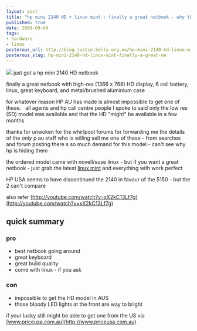 ```yaml
--- 
layout: post
title: "hp mini 2140 HD + linux mint : finally a great netbook - why the \tfreak is HP making it so hard to get one"
published: true
date: 2009-09-09
tags: 
- hardware
- linux
posterous_url: http://blog.justin.kelly.org.au/hp-mini-2140-hd-linux-mint-finally-a-great-ne
posterous_slug: hp-mini-2140-hd-linux-mint-finally-a-great-ne
---
```


![]( http://i.minus.com/jbbt7S0RYtjaWd.jpg )
just got a hp mini 2140 HD netbook

finally a great netbook with high-res (1366 x 768) HD display, 6 cell battery,
linux, great keyboard, and metal/brushed aluminium case

for whatever reason HP AU has made is almost impossible to get one of these.  
all agents and hp call centre people I spoke to said only the low res (SD) 
model was available and that the HD "might" be available in a few months

thanks for unwoken for the whirlpool forums for forwarding me the details of the *only*
p au staff who is willing sell me one of these - from searches and forum posting there
s so much demand for this model - can't see why hp is hiding them

the ordered model came with novell/suse linux - but if you want a great netbook 
- just grab the latest [linux mint](http://www.linuxmint.com) and everything with work perfect

HP USA seems to have discontinued the 2140 in favour of the 5150 - but the 2 can't compare

also refer [http://youtube.com/watch?v=xX2kC13Lf7g](http://youtube.com/watch?v=xX2kC13Lf7g)

## quick summary

### pro
- best netbook going around
- great keyboard
- great build quality
- come with linux - if you ask

### con
- impossible to get the HD model in AUS
- those bloody LED lights at the front are way to bright

if your lucky still might be able to get one from the US via [www.priceusa.com.au](http://www.priceusa.com.au)
